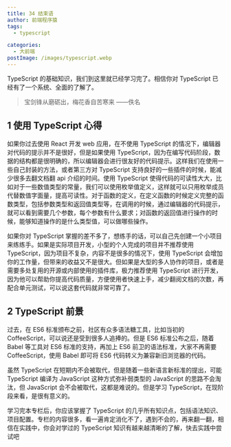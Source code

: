 ```yaml
---
title: 34 结束语
author: 前端程序猿
tags:
  - typescript

categories:
  - 大前端
postImage: /images/typescript.webp
---
```


TypeScript 的基础知识，我们到这里就已经学习完了。相信你对 TypeScript 已经有了一个系统、全面的了解了。

<!-- more -->

> 宝剑锋从磨砺出，梅花香自苦寒来 ——佚名

## 1 使用 TypeScript 心得

如果你过去使用 React 开发 web 应用，在不使用 TypeScript 的情况下，编辑器对代码的提示并不是很好，但是如果使用 TypeScript，因为在编写代码阶段，数据的结构都是很明确的，所以编辑器会进行很友好的代码提示。这样我们在使用一些自己封装的方法，或者第三方对 TypeScript 支持良好的一些插件的时候，能减少很多去翻文档翻 api 介绍的时间。使用 TypeScript 使得代码的可读性大大，比如对于一些数值类型的常量，我们可以使用枚举值定义，这样就可以只用枚举成员代替数值字面量，提高可读性。对于函数的定义，在定义函数的时候定义完整的函数类型，包括参数类型和返回值类型等，在调用的时候，通过编辑器的代码提示，就可以看到需要几个参数，每个参数有什么要求；对函数的返回值进行操作的时候，能够知道操作的是什么类型值，可以做哪些操作。

如果你对 TypeScript 掌握的差不多了，想练手的话，可以自己先创建一个小项目来练练手。如果是实际项目开发，小型的个人完成的项目并不推荐使用 TypeScript，因为项目不复杂，内容不是很多的情况下，使用 TypeScript 会增加你的工作量，但带来的收益又不是很大。但如果是大型的多人协作的项目，或者是需要多处复用的开源或内部使用的插件库，极力推荐使用 TypeScript 进行开发，因为他可以帮助你提高代码质量，方便使用者快速上手，减少翻阅文档的次数，再配合单元测试，可以说这套代码就非常可靠了。

## 2 TypeScript 前景

过去，在 ES6 标准颁布之前，社区有众多语法糖工具，比如当初的 CoffeeScript，可以说还是受到很多人追捧的。但是 ES6 标准公布之后，随着 Babel 等工具对 ES6 标准的支持，再加上 ES6 前卫的语法标准，大家不再需要 CoffeeScript，使用 Babel 即可将 ES6 代码转义为兼容新旧浏览器的代码。

虽然 TypeScript 在短期内不会被取代，但是随着一些新语言新标准的提出，可能 TypeScript 编译为 JavaScript 这种方式弥补弱类型的 JavaScript 的思路不会淘汰，但 JavaScript 会不会被取代，这都是难说的。但是学习 TypeScript，在现阶段来看，是很有意义的。

学习完本专栏后，你应该掌握了 TypeScript 的几乎所有知识点，包括语法知识、项目配置。专栏的内容很多，看一遍肯定消化不了，遇到不会的，再来翻一翻，相信在实践中，你会对学过的 TypeScript 知识有越来越清晰的了解，快去实践中尝试吧

